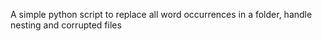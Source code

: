 A simple python script to replace all word occurrences in a folder, handle nesting and corrupted files
